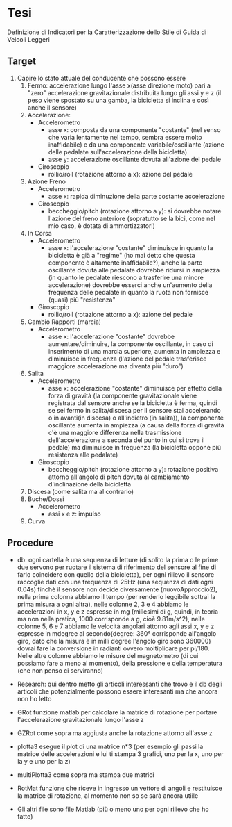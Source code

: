 # Tesi
Definizione di Indicatori per la Caratterizzazione dello Stile di Guida di Veicoli Leggeri
## Target
1. Capire lo stato attuale del conducente che possono essere
   1. Fermo: accelerazione lungo l'asse x(asse direzione moto) pari a "zero" accelerazione gravitazionale distribuita lungo gli assi y e z (il peso viene spostato su una gamba, la bicicletta si inclina e così anche il sensore)
   2. Accelerazione:
      * Accelerometro
         - asse x: composta da una componente "costante" (nel senso che varia lentamente nel tempo, sembra essere molto inaffidabile) e da una componente variabile/oscillante (azione delle pedalate sull'accelerazione della bicicletta)
         - asse y: accelerazione oscillante dovuta all'azione del pedale
      * Giroscopio
         - rollio/roll (rotazione attorno a x): azione del pedale
   3. Azione Freno
      * Accelerometro
         - asse x: rapida diminuzione della parte costante accelerazione
      * Giroscopio
         - beccheggio/pitch (rotazione attorno a y): si dovrebbe notare l'azione del freno anteriore (sopratutto se la bici, come nel mio caso, è dotata di ammortizzatori)
   4. In Corsa
      * Accelerometro
         - asse x: l'accelerazione "costante" diminuisce in quanto la bicicletta è già a "regime" (ho mai detto che questa componente è altamente inaffidabile?), anche la parte oscillante dovuta alle pedalate dovrebbe ridursi in ampiezza (in quanto le pedalate riescono a trasferire una minore accelerazione) dovrebbe esserci anche un'aumento della frequenza delle pedalate in quanto la ruota non fornisce (quasi) più "resistenza"
      * Giroscopio
         - rollio/roll (rotazione attorno a x): azione del pedale
   5. Cambio Rapporti (marcia)
      * Accelerometro
         - asse x: l'accelerazione "costante" dovrebbe aumentare/diminuire, la componente oscillante, in caso di inserimento di una marcia superiore, aumenta in ampiezza e diminuisce in frequenza (l'azione del pedale trasferisce maggiore accelerazione ma diventa più "duro")
   6. Salita
      * Accelerometro
         - asse x: accelerazione "costante" diminuisce per effetto della forza di gravità (la componente gravitazionale viene registrata dal sensore anche se la bicicletta è ferma, quindi se sei fermo in salita/discesa per il sensore stai accelerando o in avanti(in discesa) o all'indietro (in salita)), la componente oscillante aumenta in ampiezza (a causa della forza di gravità c'è una maggiore differenza nella trasmissione dell'accelerazione a seconda del punto in cui si trova il pedale) ma diminuisce in frequenza (la bicicletta oppone più resistenza alle pedalate)
      * Giroscopio
         - beccheggio/pitch (rotazione attorno a y): rotazione positiva attorno all'angolo di pitch dovuta al cambiamento d'inclinazione della bicicletta
   7. Discesa (come salita ma al contrario)
   8. Buche/Dossi
      * Accelerometro
         - assi x e z: impulso
   9. Curva


## Procedure
   - db: ogni cartella è una sequenza di letture (di solito la prima o le prime due servono per ruotare il sistema di riferimento del sensore al fine di farlo coincidere con quello della bicicletta), per ogni rilievo il sensore raccoglie dati con una frequenza di 25Hz (una sequenza di dati ogni 0.04s) finchè il sensore non decide diversamente (nuovoApproccio2), nella prima colonna abbiamo il tempo (per renderlo leggibile sottrai la prima misura a ogni altra), nelle colonne 2, 3 e 4 abbiamo le accelerazioni in x, y e z espresse in mg (millesimi di g, quindi, in teoria ma non nella pratica, 1000 corrisponde a g, cioè 9.81m/s^2), nelle colonne 5, 6 e 7 abbiamo le velocità angolari attorno agli assi x, y e z espresse in mdegree al secondo(degree: 360° corrisponde all'angolo giro, dato che la misura è in milli degree l'angolo giro sono 360000) dovrai fare la conversione in radianti ovvero moltiplicare per pi/180. Nelle altre colonne abbiamo le misure del magnetometro (di cui possiamo fare a meno al momento), della pressione e della temperatura (che non penso ci serviranno)
   
   - Research: qui dentro metto gli articoli interessanti che trovo e il db degli articoli che potenzialmente possono essere interesanti ma che ancora non ho letto

   - GRot funzione matlab per calcolare la matrice di rotazione per portare l'accelerazione gravitazionale lungo l'asse z
   - GZRot come sopra ma aggiusta anche la rotazione attorno all'asse z
   
   - plotta3 esegue il plot di una matrice n*3 (per esempio gli passi la matrice delle accelerazioni e lui ti stampa 3 grafici, uno per la x, uno per la y e uno per la z)
   - multiPlotta3 come sopra ma stampa due matrici

   - RotMat funzione che riceve in ingresso un vettore di angoli e restituisce la matrice di rotazione, al momento non so se sarà ancora utiile

   - Gli altri file sono file Matlab (più o meno uno per ogni rilievo che ho fatto)
